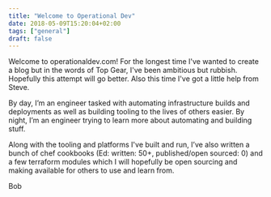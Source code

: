 ```yaml
---
title: "Welcome to Operational Dev"
date: 2018-05-09T15:20:04+02:00
tags: ["general"]
draft: false
---
```


Welcome to operationaldev.com! For the longest time I've wanted to create a blog but in the words of Top Gear, I've been ambitious but rubbish. Hopefully this attempt will go better. Also this time I've got a little help from Steve.

By day, I’m an engineer tasked with automating infrastructure builds and deployments as well as building tooling to the lives of others easier. By night, I’m an engineer trying to learn more about automating and building stuff.

Along with the tooling and platforms I've built and run, I’ve also written a bunch of chef cookbooks (Ed: written: 50+, published/open sourced: 0) and a few terraform modules which I will hopefully be open sourcing and making available for others to use and learn from.


Bob
